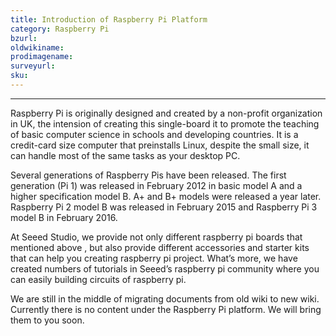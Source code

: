 ```yaml
---
title: Introduction of Raspberry Pi Platform
category: Raspberry Pi
bzurl:
oldwikiname:
prodimagename:
surveyurl:
sku:
---
```


---
Raspberry Pi is originally designed and created by a non-profit organization in UK, the intension of creating this single-board it to promote the teaching of basic computer science in schools and developing countries. It is a credit-card size computer that preinstalls Linux, despite the small size, it can handle most of the same tasks as your desktop PC.

Several generations of Raspberry Pis have been released. The first generation (Pi 1) was released in February 2012 in basic model A and a higher specification model B. A+ and B+ models were released a year later. Raspberry Pi 2 model B was released in February 2015 and Raspberry Pi 3 model B in February 2016.

At Seeed Studio, we provide not only different raspberry pi boards that mentioned above , but also provide different accessories and starter kits that can help you creating raspberry pi project. What’s more, we have created numbers of tutorials in Seeed’s raspberry pi community where you can easily building circuits of raspberry pi.

We are still in the middle of migrating documents from old wiki to new wiki. Currently there is no content under the Raspberry Pi platform. We will bring them to you soon.
